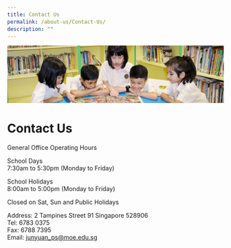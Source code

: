 ```yaml
---
title: Contact Us
permalink: /about-us/Contact-Us/
description: ""
---
```

![](/images/banner.gif)

Contact Us
==========

General Office Operating Hours   
  
School Days  
7:30am to 5:30pm (Monday to Friday)   
  
School Holidays  
8:00am to 5:00pm (Monday to Friday)  
  
Closed on Sat, Sun and Public Holidays   
  
Address: 2 Tampines Street 91 Singapore 528906   
Tel: 6783 0375   
Fax: 6788 7395   
Email: junyuan_ps@moe.edu.sg